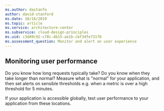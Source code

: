 ```yaml
---
ms.author: dastanfo
author: david-stanford
ms.date: 10/16/2019
ms.topic: article
ms.service: architecture-center
ms.subservice: cloud-design-principles
ms.uid: c3d89c92-c78c-4b15-ae1b-cbf3dfe731f8
ms.assessment_question: Monitor and alert on user experience
---
```

## Monitoring user performance

Do you know how long requests typically take?  Do you know when they take longer than normal? Measure what is "normal" for your application, and then set alerts on sensible thresholds e.g. when a metric is over a high threshold for 5 minutes.

If your application is accessible globally, test user performance to your application from these locations.
